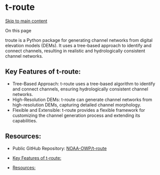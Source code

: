 # t-route

[Skip to main content](https://docs.ciroh.org/docs/products/nextgen-framework/troute/#__docusaurus_skipToContent_fallback)

On this page

troute is a Python package for generating channel networks from digital elevation models (DEMs). It uses a tree-based approach to identify and connect channels, resulting in realistic and hydrologically consistent channel networks.

## Key Features of t-route: [​](https://docs.ciroh.org/docs/products/nextgen-framework/troute/\#key-features-of-t-route "Direct link to Key Features of t-route:")

- Tree-Based Approach: t-route uses a tree-based algorithm to identify and connect channels, ensuring hydrologically consistent channel networks.
- High-Resolution DEMs: t-route can generate channel networks from high-resolution DEMs, capturing detailed channel morphology.
- Flexible and Extensible: t-route provides a flexible framework for customizing the channel generation process and extending its capabilities.

## Resources: [​](https://docs.ciroh.org/docs/products/nextgen-framework/troute/\#resources "Direct link to Resources:")

- Public GitHub Repository: [NOAA-OWP/t-route](https://github.com/NOAA-OWP/t-route)

- [Key Features of t-route:](https://docs.ciroh.org/docs/products/nextgen-framework/troute/#key-features-of-t-route)
- [Resources:](https://docs.ciroh.org/docs/products/nextgen-framework/troute/#resources)